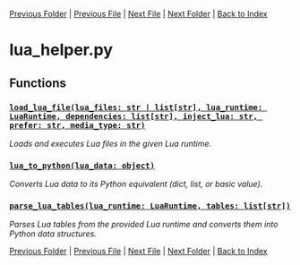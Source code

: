 [Previous Folder](../tools/compare_item_lists.md) | [Previous File](echo.md) | [Next File](media_helper.md) | [Next Folder](../vehicles/vehicle_article.md) | [Back to Index](../../index.md)

# lua_helper.py

## Functions

### [`load_lua_file(lua_files: str | list[str], lua_runtime: LuaRuntime, dependencies: list[str], inject_lua: str, prefer: str, media_type: str)`](https://github.com/Vaileasys/pz-wiki_parser/blob/main/scripts/utils/lua_helper.py#L7)

_Loads and executes Lua files in the given Lua runtime._

### [`lua_to_python(lua_data: object)`](https://github.com/Vaileasys/pz-wiki_parser/blob/main/scripts/utils/lua_helper.py#L50)

_Converts Lua data to its Python equivalent (dict, list, or basic value)._

### [`parse_lua_tables(lua_runtime: LuaRuntime, tables: list[str])`](https://github.com/Vaileasys/pz-wiki_parser/blob/main/scripts/utils/lua_helper.py#L97)

_Parses Lua tables from the provided Lua runtime and converts them into Python data structures._



[Previous Folder](../tools/compare_item_lists.md) | [Previous File](echo.md) | [Next File](media_helper.md) | [Next Folder](../vehicles/vehicle_article.md) | [Back to Index](../../index.md)
